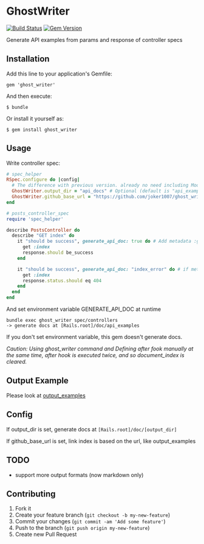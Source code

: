# GhostWriter
[![Build Status](https://travis-ci.org/joker1007/ghost_writer.png)](https://travis-ci.org/joker1007/ghost_writer)
[![Gem Version](https://badge.fury.io/rb/ghost_writer.png)](http://badge.fury.io/rb/ghost_writer)

Generate API examples from params and response of controller specs

## Installation

Add this line to your application's Gemfile:

    gem 'ghost_writer'

And then execute:

    $ bundle

Or install it yourself as:

    $ gem install ghost_writer

## Usage

Write controller spec:
```ruby
# spec_helper
RSpec.configure do |config|
  # The difference with previous version. already no need including Module and Defining after hook
  GhostWriter.output_dir = "api_docs" # Optional (default is "api_examples")
  GhostWriter.github_base_url = "https://github.com/joker1007/ghost_writer/tree/master/output_examples" # Optional
end

# posts_controller_spec
require 'spec_helper'

describe PostsController do
  describe "GET index" do
    it "should be success", generate_api_doc: true do # Add metadata :generate_api_doc
      get :index
      response.should be_success
    end

    it "should be success", generate_api_doc: "index_error" do # if metadata value is string, use it as filename
      get :index
      response.status.should eq 404
    end
  end
end
```

And set environment variable GENERATE_API_DOC at runtime
```
bundle exec ghost_writer spec/controllers
-> generate docs at [Rails.root]/doc/api_examples
```

If you don't set environment variable, this gem doesn't generate docs.

*Caution: Using ghost_writer command and Defining after fook manually at the same time, after hook is executed twice, and so document_index is cleared.*

## Output Example
Please look at [output_examples](https://github.com/joker1007/ghost_writer/tree/master/output_examples)

## Config
If output_dir is set, generate docs at `[Rails.root]/doc/[output_dir]`

If github\_base\_url is set, link index is based on the url, like output\_examples

## TODO
- support more output formats (now markdown only)

## Contributing

1. Fork it
2. Create your feature branch (`git checkout -b my-new-feature`)
3. Commit your changes (`git commit -am 'Add some feature'`)
4. Push to the branch (`git push origin my-new-feature`)
5. Create new Pull Request

